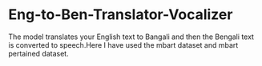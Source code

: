 # Eng-to-Ben-Translator-Vocalizer
The model translates your English text to Bangali and then the Bengali text is converted to speech.Here I have used the mbart dataset and mbart pertained dataset.
